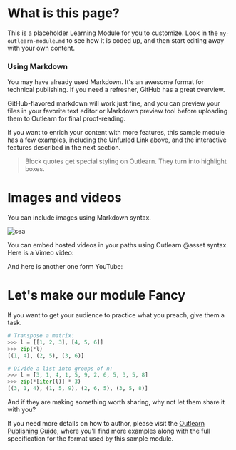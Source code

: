 <!--
{
"name": "module4"
"version" : "0.1",
"title" : "My Outlearn Module",
"description" : "This module will grow to be the best module ever",
"homepage" : "https://github.com/outlearn-content/outlearn-modules",
"freshnessDate" : 2015-05-18,
"license" : "CC BY 4.0"
}
-->

<!-- @section -->

# What is this page?

This is a placeholder Learning Module for you to customize.  Look in the `my-outlearn-module.md` to see how it is coded up, and then start editing away with your own content.

### Using Markdown

You may have already used Markdown. It's an awesome format for technical publishing. If you need a refresher, GitHub has a great overview.

<!-- @link, "url" : "https://help.github.com/articles/markdown-basics/", "text": "I know enough about Markdown." -->

GitHub-flavored markdown will work just fine, and you can preview your files in your favorite text editor or Markdown preview tool before uploading them to Outlearn for final proof-reading.

If you want to enrich your content with more features, this sample module has a few examples, including the Unfurled Link above, and the interactive features described in the next section.

> Block quotes get special styling on Outlearn. They turn into highlight boxes.


<!-- @section -->

# Images and videos

You can include images using Markdown syntax.

![sea](https://raw.githubusercontent.com/outlearn-content/outlearn-modules/master/assets/sea.jpg)


You can embed hosted videos in your paths using Outlearn @asset syntax. Here is a Vimeo video:

<!-- @asset, "contentType": "outlearn/video", "provider": "vimeo", "url": "https://player.vimeo.com/video/67325705" -->

And here is another one form YouTube:

<!-- @asset, "contentType": "outlearn/video", "provider": "youtube", "url": "https://www.youtube.com/embed/CmjeCchGRQo" -->

<!-- @section -->

# Let's make our module Fancy

If you want to get your audience to practice what you preach, give them a task.

```python
# Transpose a matrix:
>>> l = [[1, 2, 3], [4, 5, 6]]
>>> zip(*l)
[(1, 4), (2, 5), (3, 6)]

# Divide a list into groups of n:
>>> l = [3, 1, 4, 1, 5, 9, 2, 6, 5, 3, 5, 8]
>>> zip(*[iter(l)] * 3)
[(3, 1, 4), (1, 5, 9), (2, 6, 5), (3, 5, 8)]
```

<!-- @task, "text" : "Go and run these clever code examples on your own machine, lazy bones!"-->

And if they are making something worth sharing, why not let them share it with you?

<!-- @task, "hasDeliverable" : true, "text" : "Write and submit a haiku about your favorite compiler."-->

If you need more details on how to author, please visit the [Outlearn Publishing Guide](https://pilot.outlearn.com/learn/outlearn/outlearn-publishing), where you'll find more examples along with the full specification for the format used by this sample module.
